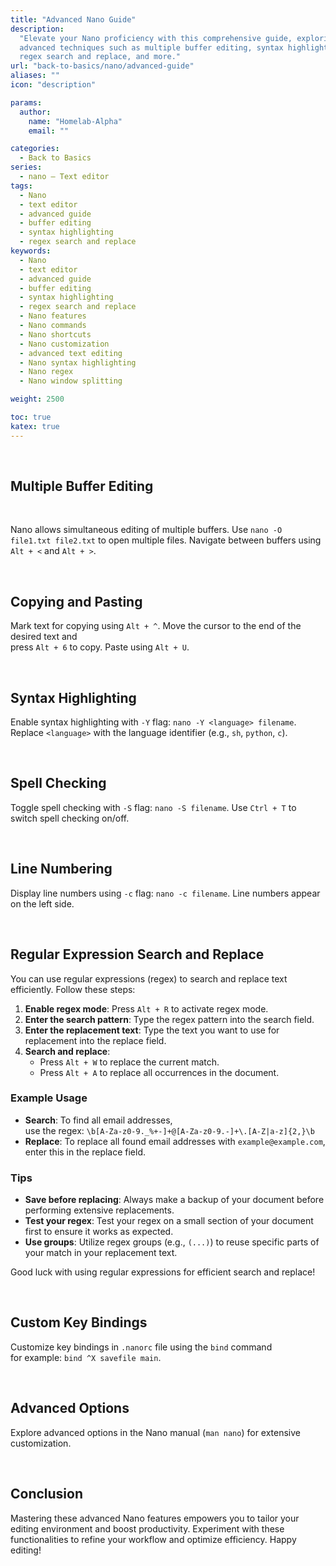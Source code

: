 ```yaml
---
title: "Advanced Nano Guide"
description:
  "Elevate your Nano proficiency with this comprehensive guide, exploring
  advanced techniques such as multiple buffer editing, syntax highlighting,
  regex search and replace, and more."
url: "back-to-basics/nano/advanced-guide"
aliases: ""
icon: "description"

params:
  author:
    name: "Homelab-Alpha"
    email: ""

categories:
  - Back to Basics
series:
  - nano – Text editor
tags:
  - Nano
  - text editor
  - advanced guide
  - buffer editing
  - syntax highlighting
  - regex search and replace
keywords:
  - Nano
  - text editor
  - advanced guide
  - buffer editing
  - syntax highlighting
  - regex search and replace
  - Nano features
  - Nano commands
  - Nano shortcuts
  - Nano customization
  - advanced text editing
  - Nano syntax highlighting
  - Nano regex
  - Nano window splitting

weight: 2500

toc: true
katex: true
---
```


<br />

## Multiple Buffer Editing

<br />

Nano allows simultaneous editing of multiple buffers. Use
`nano -O file1.txt file2.txt` to open multiple files. Navigate between buffers
using `Alt + <` and `Alt + >`.

<br />

## Copying and Pasting

Mark text for copying using `Alt + ^`. Move the cursor to the end of the desired
text and\
press `Alt + 6` to copy. Paste using `Alt + U`.

<br />

## Syntax Highlighting

Enable syntax highlighting with `-Y` flag: `nano -Y <language> filename`.
Replace `<language>` with the language identifier (e.g., `sh`, `python`, `c`).

<br />

## Spell Checking

Toggle spell checking with `-S` flag: `nano -S filename`. Use `Ctrl + T` to
switch spell checking on/off.

<br />

## Line Numbering

Display line numbers using `-c` flag: `nano -c filename`. Line numbers appear on
the left side.

<br />

## Regular Expression Search and Replace

You can use regular expressions (regex) to search and replace text efficiently.
Follow these steps:

1. **Enable regex mode**: Press `Alt + R` to activate regex mode.
2. **Enter the search pattern**: Type the regex pattern into the search field.
3. **Enter the replacement text**: Type the text you want to use for replacement
   into the replace field.
4. **Search and replace**:
   - Press `Alt + W` to replace the current match.
   - Press `Alt + A` to replace all occurrences in the document.

### Example Usage

- **Search**: To find all email addresses,\
  use the regex: `\b[A-Za-z0-9._%+-]+@[A-Za-z0-9.-]+\.[A-Z|a-z]{2,}\b`
- **Replace**: To replace all found email addresses with `example@example.com`,
  enter this in the replace field.

### Tips

- **Save before replacing**: Always make a backup of your document before
  performing extensive replacements.
- **Test your regex**: Test your regex on a small section of your document first
  to ensure it works as expected.
- **Use groups**: Utilize regex groups (e.g., `(...)`) to reuse specific parts
  of your match in your replacement text.

Good luck with using regular expressions for efficient search and replace!

<br />

## Custom Key Bindings

Customize key bindings in `.nanorc` file using the `bind` command\
for example: `bind ^X savefile main`.

<br />

## Advanced Options

Explore advanced options in the Nano manual (`man nano`) for extensive
customization.

<br />

## Conclusion

Mastering these advanced Nano features empowers you to tailor your editing
environment and boost productivity. Experiment with these functionalities to
refine your workflow and optimize efficiency. Happy editing!
